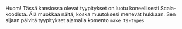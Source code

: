 Huom! Tässä kansiossa olevat tyypitykset on luotu koneellisesti Scala-koodista.
Älä muokkaa näitä, koska muutoksesi menevät hukkaan. Sen sijaan päivitä
tyypitykset ajamalla komento `make ts-types`
